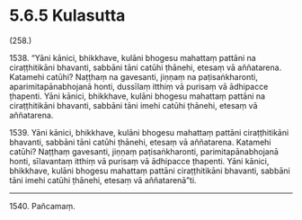 

# 5.6.5 Kulasutta




(258.)

1538\. “Yāni kānici, bhikkhave, kulāni bhogesu mahattaṃ pattāni na ciraṭṭhitikāni bhavanti, sabbāni tāni catūhi ṭhānehi, etesaṃ vā aññatarena. Katamehi catūhi? Naṭṭhaṃ na gavesanti, jiṇṇaṃ na paṭisaṅkharonti, aparimitapānabhojanā honti, dussīlaṃ itthiṃ vā purisaṃ vā ādhipacce ṭhapenti. Yāni kānici, bhikkhave, kulāni bhogesu mahattaṃ pattāni na ciraṭṭhitikāni bhavanti, sabbāni tāni imehi catūhi ṭhānehi, etesaṃ vā aññatarena.

1539\. Yāni kānici, bhikkhave, kulāni bhogesu mahattaṃ pattāni ciraṭṭhitikāni bhavanti, sabbāni tāni catūhi ṭhānehi, etesaṃ vā aññatarena. Katamehi catūhi? Naṭṭhaṃ gavesanti, jiṇṇaṃ paṭisaṅkharonti, parimitapānabhojanā honti, sīlavantaṃ itthiṃ vā purisaṃ vā ādhipacce ṭhapenti. Yāni kānici, bhikkhave, kulāni bhogesu mahattaṃ pattāni ciraṭṭhitikāni bhavanti, sabbāni tāni imehi catūhi ṭhānehi, etesaṃ vā aññatarenā”ti.

---

1540\. Pañcamaṃ.





